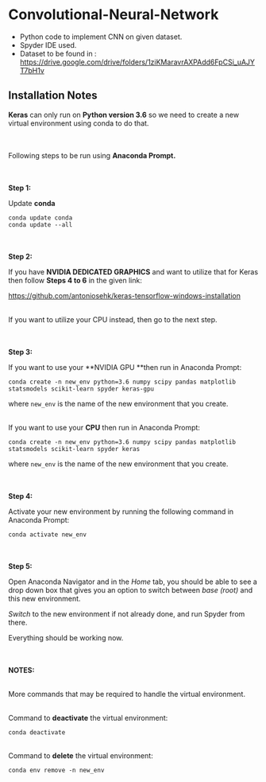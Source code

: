 # Convolutional-Neural-Network
- Python code to implement CNN on given dataset.
- Spyder IDE used.
- Dataset to be found in : https://drive.google.com/drive/folders/1ziKMaravrAXPAdd6FpCSi_uAJYT7bH1v

## Installation Notes
**Keras** can only run on **Python version 3.6** so we need to create a new virtual environment using conda to do that.


<br><br>Following steps to be run using **Anaconda Prompt.**

<br><br>**Step 1:**

Update **conda**

	conda update conda
	conda update --all


<br><br>**Step 2:**

If you have **NVIDIA DEDICATED GRAPHICS** and want to utilize that for Keras then follow **Steps 4 to 6** in the given link:

https://github.com/antoniosehk/keras-tensorflow-windows-installation


<br>If you want to utilize your CPU instead, then go to the next step.


<br><br>**Step 3:**

If you want to use your **NVIDIA GPU **then run in Anaconda Prompt:

`conda create -n new_env python=3.6 numpy scipy pandas matplotlib statsmodels scikit-learn spyder keras-gpu`

where `new_env` is the name of the new environment that you create.


<br>If you want to use your **CPU** then run in Anaconda Prompt:

`conda create -n new_env python=3.6 numpy scipy pandas matplotlib statsmodels scikit-learn spyder keras`

where `new_env` is the name of the new environment that you create.


<br><br>**Step 4:**

Activate your new environment by running the following command in Anaconda Prompt:

`conda activate new_env`


<br><br>**Step 5:**

Open Anaconda Navigator and in the *Home* tab, you should be able to see a drop down box that gives you an option to switch between *base (root)*  and this new environment.

*Switch* to the new environment if not already done, and run Spyder from there.

Everything should be working now.



<br><br>**NOTES:**

<br>More commands that may be required to handle the virtual environment.


<br>Command to **deactivate** the virtual environment:

`conda deactivate`

<br>Command to **delete** the virtual environment:

`conda env remove -n new_env` 
